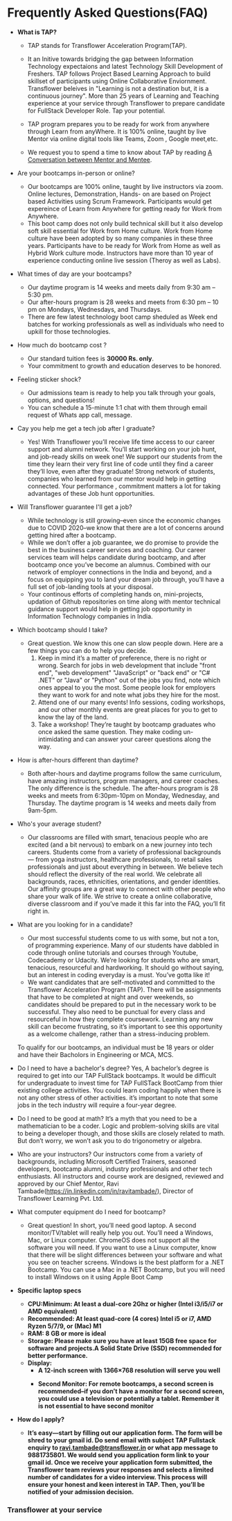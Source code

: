 # Frequently Asked Questions(FAQ)

- <b>What is TAP? </b>
    - TAP stands for Transflower Acceleration Program(TAP). 
    - It an Initive towards bridging the gap between Information Technology expectaions and latest Technology Skill Development of Freshers. TAP follows Project Based Learning Approach to build skillset of participants using Online Collaborative Enviornment. Transflower beleives in "Learning is not a destination but, it is a continuous journey". More than 25 years of Learning and Teaching experience at your service through Transflower to prepare candidate for FullStack Developer Role. Tap your potential. 

    - TAP program prepares you to be ready for work from anywhere through Learn from anyWhere. It is 100% online, taught by live Mentor via online digital tools like Teams, Zoom , Google meet,etc. 
    - We request you to spend a time to know about TAP by reading [A Conversation between Mentor and Mentee](https://ravitambade.wordpress.com/2023/02/19/a-conversion-between-mentor-and-mentee/).

- Are your bootcamps in-person or online?
    - Our bootcamps are 100% online, taught by live instructors via zoom. Online lectures, Demonstration, Hands- on are based on Project based Activities using Scrum Framework. Participants would get expereince of Learn from Anywhere for getting ready for Work from Anywhere.
    - This boot camp does not only build technical skill but it also develop soft skill essential for Work from Home culture. Work from Home culture have been adopted by so many companies in these three years. Participants have to be ready for Work from Home as well as Hybrid Work culture mode. Instructors have more than  10 year of experience conducting online live session (Theroy as well as Labs).

- What times of day are your bootcamps?
    - Our daytime program is 14 weeks and meets daily from 9:30 am – 5:30 pm. 
    - Our after-hours program is 28 weeks and meets from 6:30 pm – 10 pm on Mondays, Wednesdays, and Thursdays. 
    - There are few latest technology boot camp sheduled as Week end batches for working professionals as well as individuals who need to upkill for those technologies.

- How much do bootcamp cost ?
    - Our standard tuition fees is <b>30000 Rs. only</b>.
    - Your commitment to growth and education deserves to be honored.

- Feeling sticker shock?
    - Our admissions team is ready to help you talk through your goals, options, and questions!
    - You can schedule a 15-minute 1:1 chat with them through email request of Whats app call, message.

- Cay you help me get a tech job after I graduate?</summary>
    - Yes! With Transflower you’ll receive life time access to our career support and alumni network. You’ll start working on your job hunt, and job-ready skills on week one! We support our students from the time they learn their very first line of code until they find a career they’ll love, even after they graduate! Strong network of students, companies who learned from  our mentor would help in getting connected. Your performance , commitment  matters a lot for taking advantages of these Job hunt opportunities.

- Will Transflower guarantee I'll get a job?</summary>
    - While technology  is still growing–even since the economic changes due to COVID 2020–we know that there are a lot of concerns around getting hired after a bootcamp. 
    - While we don’t offer a job guarantee, we do promise to provide the best in the business career services and coaching. Our career services team will helps candidate during bootcamp, and after bootcamp once you’ve become an alumnus. Combined with our network of employer connections in the India and beyond, and a focus on equipping you to land your dream job through, you’ll have a full set of job-landing tools at your disposal. 
    - Your continous efforts of completing hands on, mini-projects, updation of Github repositories on time along with mentor technical guidance support would help in getting job opportunity in Information Technology companies in India.

- Which bootcamp should I take?
    - Great question. We know this one can slow people down. Here are a few things you can do to help you decide. 
        1. Keep in mind it’s a matter of preference, there is no right or wrong. Search for jobs in web development that include "front end", "web development" "JavaScript" or "back end" or "C# .NET" or "Java" or "Python" out of the jobs you find, note which ones appeal to you the most. Some people look for employers they want to work for and note what jobs they hire for the most.
        2. Attend one of our many events! Info sessions, coding workshops, and our other monthly events are great places for you to get to know the lay of the land.
        3. Take a workshop! They’re taught by bootcamp graduates who once asked the same question. They make coding un-intimidating and can answer your career questions along the way.

- How is after-hours different than daytime?
    - Both after-hours and daytime programs follow the same curriculum, have amazing instructors, program managers, and career coaches. The only difference is the schedule. The after-hours program is 28 weeks and meets from 6:30pm-10pm  on Monday, Wednesday, and Thursday. The daytime program is 14 weeks and meets daily from 9am-5pm.

- Who's your average student?
    - Our classrooms are filled with smart, tenacious people who are excited (and a bit nervous) to embark on a new journey into tech careers. Students come from a variety of professional backgrounds — from yoga instructors, healthcare professionals, to retail sales professionals and just about everything in between. We believe tech should reflect the diversity of the real world. We celebrate all backgrounds, races, ethnicities, orientations, and gender identities. Our affinity groups are a great way to connect with other people who share your walk of life. We strive to create a online collaborative, diverse classroom and if you’ve made it this far into the FAQ, you’ll fit right in.
 
- What are you looking for in a candidate?
    - Our most successful students come to us with some, but not a ton, of programming experience. Many of our students have dabbled in code through online tutorials and courses through Youtube, Codecademy or Udacity. We’re looking for students who are smart, tenacious, resourceful and hardworking. It should go without saying, but an interest in coding everyday is a must. You’ve gotta like it!
    - We want candidates that are self-motivated and committed to the Transflower Acceleration Program (TAP). There will be assignments that have to be completed at night and over weekends, so candidates should be prepared to put in the necessary work to be successful. They also need to be punctual for every class and resourceful in how they complete coursework. Learning any new skill can become frustrating, so it’s important to see this opportunity as a welcome challenge, rather than a stress-inducing problem.

    To qualify for our bootcamps, an individual must be 18 years or older and have their Bacholors in Engineering or MCA, MCS.

- Do I need to have a bachelor's degree?
    Yes, A bachelor’s degree is required to get into our TAP FullStack bootcamps. It would be difficult for undergraduate to  invest time for TAP FullSTack BootCamp from thier existing college activities.  You could learn coding happily when there is not any other stress of other activities. it’s important to note that some jobs in the tech industry will require a four-year degree.

- Do I need to be good at math?
    It’s a myth that you need to be a mathematician to be a coder. Logic and problem-solving skills are vital to being a developer though, and those skills are closely related to math. But don’t worry, we won’t ask you to do trigonometry or algebra.

- Who are your instructors?
    Our instructors come from a variety of backgrounds, including Microsoft Certified Trainers, seasoned developers, bootcamp alumni, industry professionals and other tech enthusiasts. All instructors and course work are designed, reviewed and approved by our Chief Mentor, Ravi Tambade(https://in.linkedin.com/in/ravitambade/), Director of Transflower Learning Pvt. Ltd.


- What computer equipment do I need for bootcamp?
    - Great question! In short, you’ll need good laptop. A second monitor/TV/tablet will really help you out. You’ll need a Windows, Mac, or Linux computer. ChromeOS does not support all the software you will need. If you want to use a Linux computer, know that there will be slight differences between your software and what you see on teacher screens. Windows is the best platform for a .NET Bootcamp. You can use a Mac in a .NET Bootcamp, but you will need to install Windows on it using Apple Boot Camp

- <b>Specific laptop specs<b>
    - CPU:Minimum: At least a dual-core 2Ghz or higher (Intel i3/i5/i7 or AMD equivalent)
    - Recommended: At least quad-core (4 cores) Intel i5 or i7, AMD Ryzen 5/7/9, or (Mac) M1
    - RAM: 8 GB or more is ideal
    - Storage: Please make sure you have at least 15GB free space for software and projects.A Solid State Drive (SSD) recommended for better performance.
    - Display:
        - A 12-inch screen with 1366×768 resolution will serve you well</p>
        - Second Monitor: For remote bootcamps, a second screen is recommended–if you don’t have a monitor for a second screen, you could use a television or potentially a tablet. Remember it is not essential to have second monitor</p>

- How do I apply?
    - It’s easy—start by filling out our application form. The form will be shred to your gmail id. Do send email with subject  TAP Fullstack enquiry to <b>ravi.tambade@transflower.in</b> or what app message to <b>9881735801</b>. We would send you application form link to your gmail id. Once we receive your application form submitted, the Transflower team reviews your responses and selects a limited number of candidates for a video interview. This process will ensure your honest and keen interest in TAP. Then, you’ll be notified of your admission decision.

### Transflower at your service
